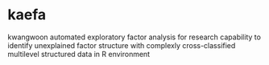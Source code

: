 # kaefa
kwangwoon automated exploratory factor analysis for research capability to identify unexplained factor structure with complexly cross-classified multilevel structured data in R environment
